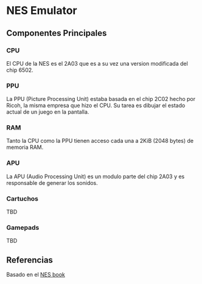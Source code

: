 # NES Emulator

## Componentes Principales

### CPU

El CPU de la NES es el 2A03 que es a su vez una version modificada del chip 6502.

### PPU

La PPU (Picture Processing Unit) estaba basada en el chip 2C02 hecho por Ricoh, la misma
empresa que hizo el CPU. Su tarea es dibujar el estado actual de un juego en la pantalla.

### RAM

Tanto la CPU como la PPU tienen acceso cada una a 2KiB (2048 bytes) de memoria RAM.

### APU

La APU (Audio Processing Unit) es un modulo parte del chip 2A03 y es responsable de
generar los sonidos.

### Cartuchos

TBD

### Gamepads

TBD

## Referencias

Basado en el [NES book](https://bugzmanov.github.io/nes_ebook)
